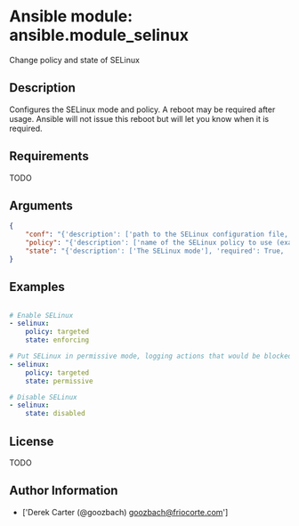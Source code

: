# Ansible module: ansible.module_selinux


Change policy and state of SELinux

## Description

Configures the SELinux mode and policy. A reboot may be required after usage. Ansible will not issue this reboot but will let you know when it is required.

## Requirements

TODO

## Arguments

``` json
{
    "conf": "{'description': ['path to the SELinux configuration file, if non-standard'], 'default': '/etc/selinux/config', 'aliases': ['configfile', 'file']}",
    "policy": "{'description': ['name of the SELinux policy to use (example: C(targeted)) will be required if state is not C(disabled)']}",
    "state": "{'description': ['The SELinux mode'], 'required': True, 'choices': ['enforcing', 'permissive', 'disabled']}",
}
```

## Examples


``` yaml

# Enable SELinux
- selinux:
    policy: targeted
    state: enforcing

# Put SELinux in permissive mode, logging actions that would be blocked.
- selinux:
    policy: targeted
    state: permissive

# Disable SELinux
- selinux:
    state: disabled

```

## License

TODO

## Author Information
  - ['Derek Carter (@goozbach) <goozbach@friocorte.com>']
